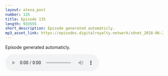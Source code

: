 ```yaml
---
layout: alexa_post
number: 135
title: Episode 135
length: 933555
short_description: Episode generated automaticly.
mp3_asset_link: https://episodes.digitalroyalty.network/zdnet_2018-06-26_01-00-04.mp3
---
```


Episode generated automaticly.

<audio controls>
    <source src="{{ page.mp3_asset_link }}" type="audio/mpeg">
</audio>